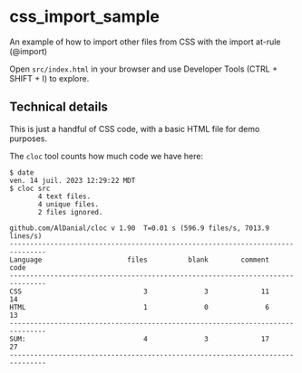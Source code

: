 # css_import_sample

An example of how to import other files from CSS with the import at-rule (@import)

Open `src/index.html` in your browser and use Developer Tools (CTRL + SHIFT + I) to explore.

## Technical details

This is just a handful of CSS code, with a basic HTML file for demo purposes.

The `cloc` tool counts how much code we have here:

```
$ date
ven. 14 juil. 2023 12:29:22 MDT
$ cloc src
       4 text files.
       4 unique files.                              
       2 files ignored.

github.com/AlDanial/cloc v 1.90  T=0.01 s (596.9 files/s, 7013.9 lines/s)
-------------------------------------------------------------------------------
Language                     files          blank        comment           code
-------------------------------------------------------------------------------
CSS                              3              3             11             14
HTML                             1              0              6             13
-------------------------------------------------------------------------------
SUM:                             4              3             17             27
-------------------------------------------------------------------------------
```
